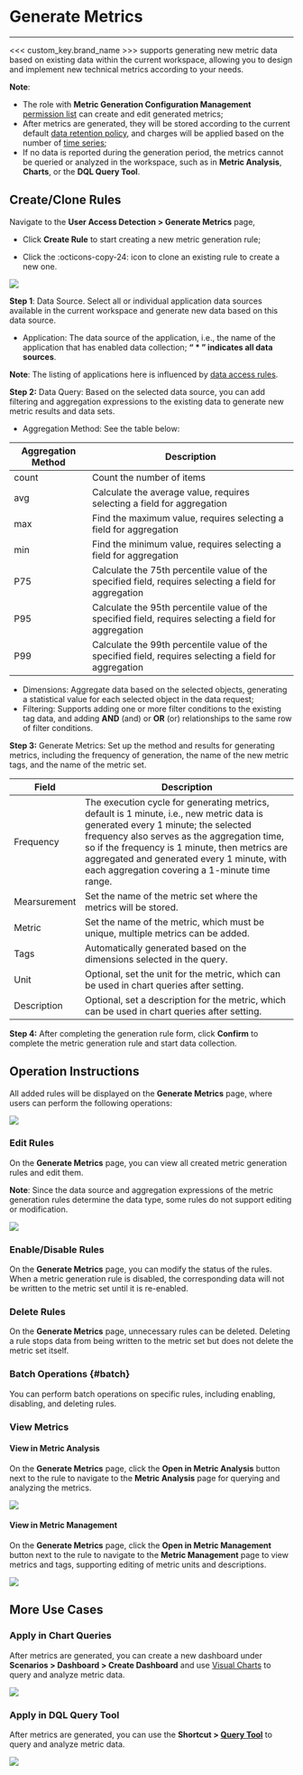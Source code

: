# Generate Metrics
---

<<< custom_key.brand_name >>> supports generating new metric data based on existing data within the current workspace, allowing you to design and implement new technical metrics according to your needs.

**Note**:

- The role with **Metric Generation Configuration Management** [permission list](../management/role-list.md) can create and edit generated metrics;
- After metrics are generated, they will be stored according to the current default [data retention policy](../billing-method/data-storage.md), and charges will be applied based on the number of [time series](../billing-method/index.md#time-example);
- If no data is reported during the generation period, the metrics cannot be queried or analyzed in the workspace, such as in **Metric Analysis**, **Charts**, or the **DQL Query Tool**.

## Create/Clone Rules

Navigate to the **User Access Detection > Generate Metrics** page,

- Click **Create Rule** to start creating a new metric generation rule;

- Click the :octicons-copy-24: icon to clone an existing rule to create a new one.

![](img/4.rum_metrics_1.png)

**Step 1**: Data Source. Select all or individual application data sources available in the current workspace and generate new data based on this data source.

- Application: The data source of the application, i.e., the name of the application that has enabled data collection; **“ * ” indicates all data sources**.

**Note**: The listing of applications here is influenced by [data access rules](./rumdata_access.md).

**Step 2:** Data Query: Based on the selected data source, you can add filtering and aggregation expressions to the existing data to generate new metric results and data sets.

- Aggregation Method: See the table below:

| Aggregation Method | Description |
| --- | --- |
| count | Count the number of items |
| avg | Calculate the average value, requires selecting a field for aggregation |
| max | Find the maximum value, requires selecting a field for aggregation |
| min | Find the minimum value, requires selecting a field for aggregation |
| P75 | Calculate the 75th percentile value of the specified field, requires selecting a field for aggregation |
| P95 | Calculate the 95th percentile value of the specified field, requires selecting a field for aggregation |
| P99 | Calculate the 99th percentile value of the specified field, requires selecting a field for aggregation |

- Dimensions: Aggregate data based on the selected objects, generating a statistical value for each selected object in the data request;
- Filtering: Supports adding one or more filter conditions to the existing tag data, and adding **AND** (and) or **OR** (or) relationships to the same row of filter conditions.

**Step 3:** Generate Metrics: Set up the method and results for generating metrics, including the frequency of generation, the name of the new metric tags, and the name of the metric set.

| Field | Description |
| --- | --- |
| Frequency | The execution cycle for generating metrics, default is 1 minute, i.e., new metric data is generated every 1 minute; the selected frequency also serves as the aggregation time, so if the frequency is 1 minute, then metrics are aggregated and generated every 1 minute, with each aggregation covering a 1-minute time range. |
| Mearsurement | Set the name of the metric set where the metrics will be stored. |
| Metric | Set the name of the metric, which must be unique, multiple metrics can be added. |
| Tags | Automatically generated based on the dimensions selected in the query. |
| Unit | Optional, set the unit for the metric, which can be used in chart queries after setting. |
| Description | Optional, set a description for the metric, which can be used in chart queries after setting.

**Step 4:** After completing the generation rule form, click **Confirm** to complete the metric generation rule and start data collection.

## Operation Instructions

All added rules will be displayed on the **Generate Metrics** page, where users can perform the following operations:

![](img/4.rum_metrics_2.png)

### Edit Rules

On the **Generate Metrics** page, you can view all created metric generation rules and edit them.

**Note**: Since the data source and aggregation expressions of the metric generation rules determine the data type, some rules do not support editing or modification.

![](img/4.rum_metrics_3.png)

### Enable/Disable Rules

On the **Generate Metrics** page, you can modify the status of the rules. When a metric generation rule is disabled, the corresponding data will not be written to the metric set until it is re-enabled.

### Delete Rules

On the **Generate Metrics** page, unnecessary rules can be deleted. Deleting a rule stops data from being written to the metric set but does not delete the metric set itself.

### Batch Operations {#batch}

You can perform batch operations on specific rules, including enabling, disabling, and deleting rules.

### View Metrics

#### View in Metric Analysis

On the **Generate Metrics** page, click the **Open in Metric Analysis** button next to the rule to navigate to the **Metric Analysis** page for querying and analyzing the metrics.

![](img/4.rum_metrics_4.png)

#### View in Metric Management

On the **Generate Metrics** page, click the **Open in Metric Management** button next to the rule to navigate to the **Metric Management** page to view metrics and tags, supporting editing of metric units and descriptions.

![](img/4.rum_metrics_6.png)

## More Use Cases

### Apply in Chart Queries

After metrics are generated, you can create a new dashboard under **Scenarios > Dashboard > Create Dashboard** and use [Visual Charts](../scene/visual-chart/chart-query.md) to query and analyze metric data.

![](img/4.rum_metrics_7.png)

### Apply in DQL Query Tool

After metrics are generated, you can use the **Shortcut > [Query Tool](../dql/query.md)** to query and analyze metric data.

![](img/4.rum_metrics_5.png)